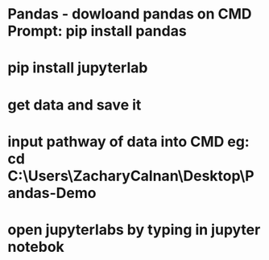 # Pandas - dowloand pandas on CMD Prompt: pip install pandas
# pip install jupyterlab
# get data and save it
# input pathway of data into CMD eg: cd C:\Users\ZacharyCalnan\Desktop\Pandas-Demo
# open jupyterlabs by typing in jupyter notebok
